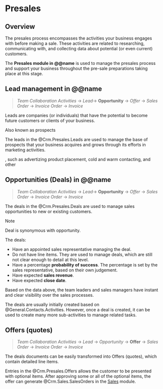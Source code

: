 # Presales

## Overview

The presales process encompasses the activities your business engages with before making a sale. 
These activities are related to researching, communicating with, and collecting data about potential (or even current) customers.

The **Presales module in @@name** is used to manage the presales process and support your business throughout the pre-sale preparations taking place at this stage.

## Lead management in @@name

> *Team Collaboration Activities* → *Lead*→ **Opportunity** → *Offer* → *Sales Order* → *Invoice Order* → *Invoice*

Leads are companies (or individuals) that have the potential to become future customers or clients of your business. 

Also known as prospects

The leads in the @Crm.Presales.Leads are used to manage the base of prospects that your business acquires and grows through its efforts in marketing activities.





, such as advertizing product placement, cold and warm contacting, and other

## Opportunities (Deals) in @@name

> *Team Collaboration Activities* → *Lead*→ **Opportunity** → *Offer* → *Sales Order* → *Invoice Order* → *Invoice*

The deals in the @Crm.Presales.Deals are used to manage sales opportunities to new or existing customers.

> [!Note]
> Deal is synonymous with opportunity.

The deals:

* Have an appointed sales representative managing the deal.
* Do not have line items. They are used to manage deals, which are still not clear enough to detail at this level.
* Have a percentage **probability of success**. The percentage is set by the sales representative, based on their own judgement.
* Have expected **sales revenue**.
* Have expected **close date**.

Based on the data above, the team leaders and sales managers have instant and clear visibility over the sales processes.


The deals are usually initially created based on @General.Contacts.Activities.
However, once a deal is created, it can be used to create many more sub-activities to manage related tasks.

## Offers (quotes)

> *Team Collaboration Activities* → *Lead* → *Opportunity* → **Offer** → *Sales Order* → *Invoice Order* → *Invoice*

The deals documents can be easily transformed into Offers (quotes), which contain detailed line items.

Entries in the @Crm.Presales.Offers allows the customer to be presented with optional items.
After approving some or all of the optional items, the offer can generate @Crm.Sales.SalesOrders in the [Sales](sales.md) module.
